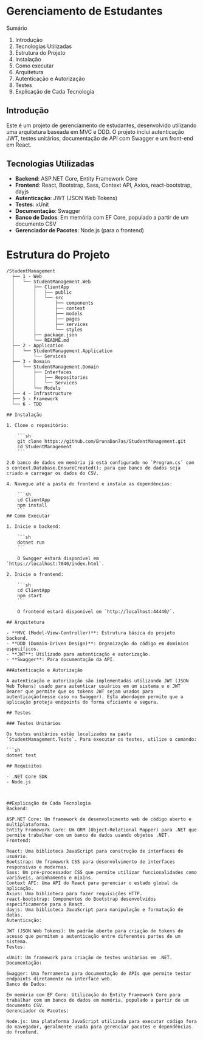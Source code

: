 # Gerenciamento de Estudantes

Sumário
1. Introdução
2. Tecnologias Utilizadas
3. Estrutura do Projeto
4. Instalação
5. Como executar
6. Arquitetura
7. Autenticação e Autorização
8. Testes
9. Explicação de Cada Tecnologia

## Introdução

Este é um projeto de gerenciamento de estudantes, desenvolvido utilizando uma arquitetura baseada em MVC e DDD. O projeto inclui autenticação JWT, testes unitários, documentação de API com Swagger e um front-end em React.

## Tecnologias Utilizadas

- **Backend**: ASP.NET Core, Entity Framework Core
- **Frontend**: React, Bootstrap, Sass, Context API, Axios, react-bootstrap, dayjs
- **Autenticação**: JWT (JSON Web Tokens)
- **Testes**: xUnit
- **Documentação**: Swagger
- **Banco de Dados**: Em memória com EF Core, populado a partir de um documento CSV
- **Gerenciador de Pacotes**: Node.js (para o frontend)

# Estrutura do Projeto

```plaintext
/StudentManagement
  ├── 1 - Web
  │   └── StudentManagement.Web
  │       ├── ClientApp
  │       │   ├── public
  │       │   └── src
  │       │       ├── components
  │       │       ├── context
  │       │       ├── models
  │       │       ├── pages
  │       │       ├── services
  │       │       └── styles
  │       ├── package.json
  │       └── README.md
  ├── 2 - Application
  │   └── StudentManagement.Application
  │       └── Services
  ├── 3 - Domain
  │   └── StudentManagement.Domain
  │       ├── Interfaces
  │       │   ├── Repositories
  │       │   └── Services
  │       └── Models
  ├── 4 - Infrastructure
  ├── 5 - Framework
  └── 6 - TDD

## Instalação

1. Clone o repositório:

    ```sh
    git clone https://github.com/BrunaDan7as/StudentManagement.git
    cd StudentManagement
    ```

2.O banco de dados em memória já está configurado no `Program.cs` com o context.Database.EnsureCreated(); para que banco de dados seja criado e carregar os dados do CSV.

4. Navegue até a pasta do frontend e instale as dependências:

    ```sh
    cd ClientApp
    npm install
    ```
## Como Executar

1. Inicie o backend:

    ```sh
    dotnet run
    ```

    O Swagger estará disponível em `https://localhost:7040/index.html`.

2. Inicie o frontend:

    ```sh
    cd ClientApp
    npm start
    ```

    O frontend estará disponível em `http://localhost:44440/`.

## Arquitetura

- **MVC (Model-View-Controller)**: Estrutura básica do projeto backend.
- **DDD (Domain-Driven Design)**: Organização do código em domínios específicos.
- **JWT**: Utilizado para autenticação e autorização.
- **Swagger**: Para documentação da API.

##Autenticação e Autorização

A autenticação e autorização são implementadas utilizando JWT (JSON Web Tokens) usado para autenticar usuários em um sistema e o JWT Bearer que permite que os tokens JWT sejam usados para autenticação(nesse caso no Swagger). Esta abordagem permite que a aplicação proteja endpoints de forma eficiente e segura.

## Testes

### Testes Unitários

Os testes unitários estão localizados na pasta `StudentManagement.Tests`. Para executar os testes, utilize o comando:

```sh
dotnet test

## Requisitos

- .NET Core SDK
- Node.js



##Explicação de Cada Tecnologia
Backend:

ASP.NET Core: Um framework de desenvolvimento web de código aberto e multiplataforma.
Entity Framework Core: Um ORM (Object-Relational Mapper) para .NET que permite trabalhar com um banco de dados usando objetos .NET.
Frontend:

React: Uma biblioteca JavaScript para construção de interfaces de usuário.
Bootstrap: Um framework CSS para desenvolvimento de interfaces responsivas e modernas.
Sass: Um pré-processador CSS que permite utilizar funcionalidades como variáveis, aninhamento e mixins.
Context API: Uma API do React para gerenciar o estado global da aplicação.
Axios: Uma biblioteca para fazer requisições HTTP.
react-bootstrap: Componentes do Bootstrap desenvolvidos especificamente para o React.
dayjs: Uma biblioteca JavaScript para manipulação e formatação de datas.
Autenticação:

JWT (JSON Web Tokens): Um padrão aberto para criação de tokens de acesso que permitem a autenticação entre diferentes partes de um sistema.
Testes:

xUnit: Um framework para criação de testes unitários em .NET.
Documentação:

Swagger: Uma ferramenta para documentação de APIs que permite testar endpoints diretamente na interface web.
Banco de Dados:

Em memória com EF Core: Utilização do Entity Framework Core para trabalhar com um banco de dados em memória, populado a partir de um documento CSV.
Gerenciador de Pacotes:

Node.js: Uma plataforma JavaScript utilizada para executar código fora do navegador, geralmente usada para gerenciar pacotes e dependências do frontend.








          






